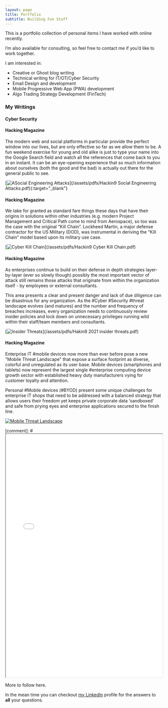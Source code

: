 ```yaml
---
layout: page
title: Portfolio
subtitle: Building Fun Stuff 
---
```


This is a portfolio collection of personal items I have worked with online recently.  

I’m also available for consulting, so feel free to contact me if you’d like to work together.

I am interested in:  

- Creative or Ghost blog writing
- Technical writing for IT/OT/Cyber Security
- Email Design and development
- Mobile Progressive Web App (PWA) development
- Algo Trading Strategy Development (FinTech)

### My Writings

#### Cyber Security

#### Hacking Magazine 

The modern web and social platforms in particular provide the perfect window into our lives, but are only effective so far as we allow them to be. A fun weekend exercise for young and old alike is just to type your name into the Google Search field and watch all the references that come back to you in an instant. It can be an eye-opening experience that so much information about ourselves (both the good and the bad) is actually out there for the general public to see.

[![ASocial Engineering Attacks](/assets/img/Hackin9-Social-Engineering-Attacks-cover.png)](/assets/pdfs/Hackin9 Social Engineering Attacks.pdf){:target="_blank"}

#### Hacking Magazine 

We take for granted as standard fare things these days that have their origins in solutions within other industries (e.g. modern Project Management and Critical Path come to mind from Aerospace), so too was the case with the original “Kill Chain”. Lockheed Martin, a major defense contractor for the US Military (DOD), was instrumental in deriving the “Kill Chain” model based upon its military use case.

[![Cyber Kill Chain](/assets/img/Hackin9-Cyber-Kill-Chain-cover.png)](/assets/pdfs/Hackin9 Cyber Kill Chain.pdf) 

#### Hacking Magazine 

As enterprises continue to build on their defense in depth strategies layer-by-layer (ever so slowly though) possibly the most important vector of attack still remains those attacks that originate from within the organization itself - by employees or external consultants.

This area presents a clear and present danger and lack of due diligence can be disastrous for any organization. As the #Cyber #Security #threat landscape evolves (and matures) and the number and frequency of breaches increases, every organization needs to continuously review insider policies and lock down on unnecessary privileges running wild within their staff/team members and consultants.

[![Insider Threats](/assets/img/Hakin9-2021-insider-threats-cover.png)](/assets/pdfs/Hakin9 2021 insider threats.pdf) 

#### Hacking Magazine 

Enterprise IT #mobile devices now more than ever before pose a new "Mobile Threat Landscape" that expose a surface footprint as diverse, colorful and unregulated as its user base. Mobile devices (smartphones and tablets) now represent the largest single #enterprise computing device growth sector with established heavy duty manufacturers vying for customer loyalty and attention.

Personal #Mobile devices (#BYOD) present some unique challenges for enterprise IT shops that need to be addressed with a balanced strategy that allows users their freedom yet keeps private corporate data ‘sandboxed’ and safe from prying eyes and enterprise applications secured to the finish line.

[![Mobile Threat Landscape](/assets/img/H9-Mobile-Threat-landscape-cover.png)](/assets/pdfs/H9-Mobile-Threat-landscape.pdf)

[comment]: # <iframe src="/assets/pdfs/Hackin9 Social Engineering Attacks.pdf" width="100%" height="20%"></iframe>

More to follow here. 

In the mean time you can checkout [my LinkedIn](https://www.linkedin.com/in/syedpeer) profile for the answers to **all** your questions.
